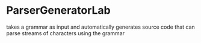 # ParserGeneratorLab
 takes a grammar as input and automatically generates source code that can parse streams of characters using the grammar
